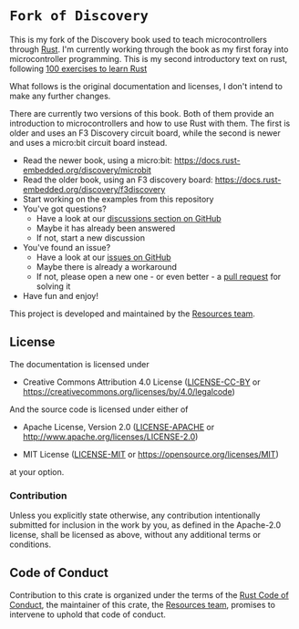 # `Fork of Discovery`

This is my fork of the Discovery book used to teach microcontrollers through [Rust](https://www.rust-lang.org/).
I'm currently working through the book as my first foray into microcontroller programming.
This is my second introductory text on rust, following [100 exercises to learn Rust](https://github.com/SMcLeaish/100-exercises-to-learn-rust)

What follows is the original documentation and licenses, I don't intend to make any further changes.

There are currently two versions of this book. Both of them provide an
introduction to microcontrollers and how to use Rust with them.
The first is older and uses an F3 Discovery circuit board, while
the second is newer and uses a micro:bit circuit board instead.

- Read the newer book, using a micro:bit:
  <https://docs.rust-embedded.org/discovery/microbit>
- Read the older book, using an F3 discovery board:
  <https://docs.rust-embedded.org/discovery/f3discovery>
- Start working on the examples from this repository
- You've got questions?
  - Have a look at our [discussions section on
    GitHub](https://github.com/rust-embedded/discovery/discussions)
  - Maybe it has already been answered
  - If not, start a new discussion
- You've found an issue?
  - Have a look at our [issues on
    GitHub](https://github.com/rust-embedded/discovery/issues)
  - Maybe there is already a workaround
  - If not, please open a new one - or even better - a [pull
    request](https://github.com/rust-embedded/discovery/pulls) for solving
    it
- Have fun and enjoy!

This project is developed and maintained by the [Resources team][team].

## License

The documentation is licensed under

- Creative Commons Attribution 4.0 License ([LICENSE-CC-BY](LICENSE-CC-BY)
  or <https://creativecommons.org/licenses/by/4.0/legalcode>)

And the source code is licensed under either of

- Apache License, Version 2.0 ([LICENSE-APACHE](LICENSE-APACHE) or
  <http://www.apache.org/licenses/LICENSE-2.0>)

- MIT License ([LICENSE-MIT](LICENSE-MIT) or
  <https://opensource.org/licenses/MIT>)

at your option.

### Contribution

Unless you explicitly state otherwise, any contribution intentionally submitted
for inclusion in the work by you, as defined in the Apache-2.0 license, shall be
licensed as above, without any additional terms or conditions.

## Code of Conduct

Contribution to this crate is organized under the terms of the [Rust Code of
Conduct][CoC], the maintainer of this crate, the [Resources team][team], promises
to intervene to uphold that code of conduct.

[CoC]: CODE_OF_CONDUCT.md
[team]: https://github.com/rust-embedded/wg#the-resources-team

